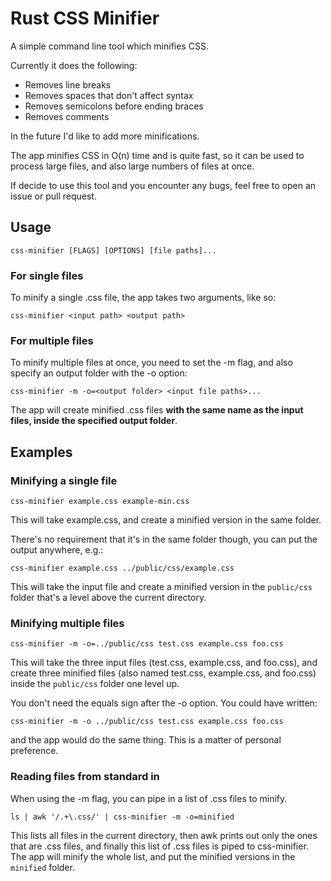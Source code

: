 # Rust CSS Minifier

A simple command line tool which minifies CSS.

Currently it does the following:

* Removes line breaks
* Removes spaces that don't affect syntax
* Removes semicolons before ending braces
* Removes comments

In the future I'd like to add more minifications.

The app minifies CSS in O(n) time and is quite fast, so it can be
used to process large files, and also large numbers of files at once.

If decide to use this tool and you encounter any bugs, feel free to open an issue or pull request.

## Usage
```
css-minifier [FLAGS] [OPTIONS] [file paths]...
```

### For single files

To minify a single .css file, the app takes two arguments, like so:

```css-minifier <input path> <output path>```

### For multiple files

To minify multiple files at once, you need to set the -m flag, and also
specify an output folder with the -o option:

```css-minifier -m -o=<output folder> <input file paths>...```

The app will create minified .css files **with the same name as the input files,
inside the specified output folder**.

## Examples

### Minifying a single file

```
css-minifier example.css example-min.css
```

This will take example.css, and create a minified version in the same folder.

There's no requirement that it's in the same folder though, you can put the
output anywhere, e.g.:

```
css-minifier example.css ../public/css/example.css
```

This will take the input file and create a minified version in the
`public/css` folder that's a level above the current directory.

### Minifying multiple files

```
css-minifier -m -o=../public/css test.css example.css foo.css
```

This will take the three input files (test.css, example.css, and foo.css),
and create three minified files (also named test.css, example.css, and foo.css)
inside the `public/css` folder one level up.

You don't need the equals sign after the -o option. You could have written:

```
css-minifier -m -o ../public/css test.css example.css foo.css
```

and the app would do the same thing. This is a matter of personal preference.

### Reading files from standard in

When using the -m flag, you can pipe in a list of .css files to minify.

```
ls | awk '/.+\.css/' | css-minifier -m -o=minified
```

This lists all files in the current directory, then awk prints out
only the ones that are .css files, and finally this list of .css files is piped
to css-minifier. The app will minify the whole list, and put the minified
versions in the `minified` folder.